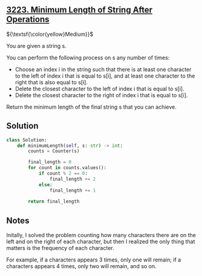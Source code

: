 ## [3223. Minimum Length of String After Operations](https://leetcode.com/problems/minimum-length-of-string-after-operations/)

${\textsf{\color{yellow}Medium}}$

You are given a string s.

You can perform the following process on s any number of times:

- Choose an index i in the string such that there is at least one character to the left of index i that is equal to s[i], and at least one character to the right that is also equal to s[i].
- Delete the closest character to the left of index i that is equal to s[i].
- Delete the closest character to the right of index i that is equal to s[i].

Return the minimum length of the final string s that you can achieve.

## Solution
```python
class Solution:
    def minimumLength(self, s: str) -> int:
        counts = Counter(s)

        final_length = 0
        for count in counts.values():
            if count % 2 == 0:
                final_length += 2
            else:
                final_length += 1
        
        return final_length
```

## Notes
Initally, I solved the problem counting how many characters there are on the left and on the right of each character, but then I realized the only thing that matters is the frequency of each character.

For example, if a characters appears 3 times, only one will remain; if a characters appears 4 times, only two will remain, and so on.